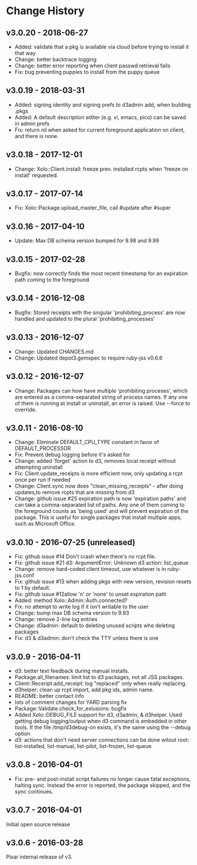 # Change History

## v3.0.20 - 2018-06-27
- Added: validate that a pkg is available via cloud before trying to install it that way
- Change: better backtrace logging
- Change: better error reporting when client passwd retrieval fails
- Fix: bug preventing puppies to install from the puppy queue

## v3.0.19 - 2018-03-31
- Added: signing identity and signing prefs to d3admin add, when building .pkgs
- Added: A default description editer (e.g. vi, emacs, pico) can be saved in admin prefs
- Fix: return nil when asked for current foreground application on client, and there is none.

## v3.0.18 - 2017-12-01
- Change: Xolo::Client.install: freeze prev. installed rcpts when 'freeze on install' requested.

## v3.0.17 - 2017-07-14
- Fix: Xolo::Package.upload_master_file, call #update after #super

## v3.0.16 - 2017-04-10
- Update: Max DB schema version bumped for 9.98 and 9.99

## v3.0.15 - 2017-02-28
- Bugfix: now correctly finds the most recent timestamp for an expiration path coming to the foreground

## v3.0.14 - 2016-12-08

- Bugfix: Stored receipts with the singular 'prohibiting_process' are now handled and updated to the plural 'prohibiting_processes'

## v3.0.13 - 2016-12-07

- Change: Updated CHANGES.md
- Change: Updated depot3.gemspec to require ruby-jss v0.6.6

## v3.0.12 - 2016-12-07

- Change: Packages can how have multiple 'prohibiting proceses', which are entered as a comma-separated string of process names. If any one of them is running at install or uninstall, an error is raised. Use --force to override.


## v3.0.11 - 2016-08-10

- Change: Eliminate DEFAULT_CPU_TYPE constant in favor of DEFAULT_PROCESSOR
- Fix: Prevent debug logging before it's asked for
- Change: added 'forget' action to d3, removes local receipt without attempting uninstall
- Fix: Client.update_receipts is more efficient now, only updating a rcpt once per run if needed
- Change: Client.sync now does "clean_missing_receipts" - after doing updates,to remove rcpts that are missing from d3
- Change: github issue #25 expiration path is now 'expiration paths' and can take a comma-separated list of paths. Any one of them coming to the foreground counts as 'being used' and will prevent expiration of the package. This is useful for single packages that install multiple apps, such as Microsoft Office.

## v3.0.10 - 2016-07-25 (unreleased)

- Fix: github issue #14 Don't crash when there's no rcpt file.
- Fix: github issue #21 d3: ArgumentError: Unknown d3 action: list_queue
- Change: remove hard-coded client timeout, use whatever is in ruby-jss.conf
- Fix: github issue #13 when adding pkgs with new version, revision resets to 1 by default.
- Fix: github issue #12allow 'n' or 'none' to unset expiration path
- Added: method Xolo::Admin::Auth.connected?
- Fix: no attempt to write log if it isn't writable to the user
- Change: bump max DB schema version to 9.93
- Change: remove 2-line log entries
- Change: d3admin: default to deleting unused scripts whe deleting packages
- Fix: d3 & d3admin: don't check the TTY unless there is one

## v3.0.9 - 2016-04-11

- d3: better text feedback during manual installs.
- Package.all_filenames: limit list to d3 packages, not all JSS packages.
- Client::Receript.add\_receipt: log "replaced" only when really replacing.
- d3helper: clean up rcpt import, add pkg ids, admin name.
- README: better contact info
- lots of comment changes for YARD parsing fix
- Package::Validate.check\_for\_exlusions: bugfix
- Added Xolo::DEBUG_FILE support for d3, d3admin, & d3helper. Used getting debug logging/output when d3 command is embedded in other tools. If the file /tmp/d3debug-on exists, it's the same using the --debug option
- d3: actions that don't need server connections can be done witout root: list-installed, list-manual, list-pilot, list-frozen, list-queue

## v3.0.8 - 2016-04-01

- Fix: pre- and post-install script failures no longer cause fatal exceptions, halting sync. Instead the error is reported, the package skipped, and the sync continues.

## v3.0.7 - 2016-04-01

Initial open source release

## v3.0.6 - 2016-03-28

Pixar internal release of v3.
